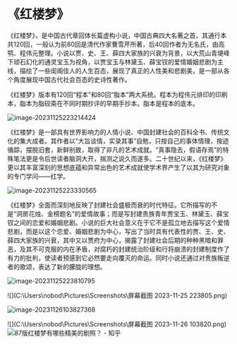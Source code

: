 #                              《红楼梦》

《红楼梦》，是中国古代章回体长篇虚构小说，中国古典四大名著之首。其通行本共120回，一般认为前80回是清代作家曹雪芹所著，后40回作者为无名氏，由高鹗、程伟元整理。小说以贾、史、王、薛四大家族的兴衰为背景，以大荒山青埂峰下顽石幻化的通灵宝玉为视角，以贾宝玉与林黛玉、薛宝钗的爱情婚姻悲剧为主线，描绘了一些闺阁佳人的人生百态，展现了真正的人性美和悲剧美，是一部从各个角度展现中国古代社会百态的史诗性著作。

《红楼梦》版本有120回“程本”和80回“脂本”两大系统。程本为程伟元排印的印刷本，脂本为脂砚斋在不同时期抄评的早期手抄本。脂本是程本的底本。

![image-20231125223214424](C:\Users\nobod\AppData\Roaming\Typora\typora-user-images\image-20231125223214424.png)

《红楼梦》是一部具有世界影响力的人情小说、中国封建社会的百科全书、传统文化的集大成者。其作者以“大旨谈情，实录其事”自勉，只按自己的事体情理，按迹循踪，摆脱旧套，新鲜别致，取得了非凡的艺术成就。“真事隐去，假语存焉”的特殊笔法更是令后世读者脑洞大开，揣测之说久而遂多。二十世纪以来，《红楼梦》更以其丰富深刻的思想底蕴和异常出色的艺术成就使学术界产生了以其为研究对象的专门学问——红学。



<img src="C:\Users\nobod\AppData\Roaming\Typora\typora-user-images\image-20231125223330565.png" alt="image-20231125223330565"  />

《红楼梦》全面而深刻地反映了封建社会盛极而衰的时代特征。它所描写的不是“洞房花烛、金榜题名”的爱情故事；而是写封建贵族青年贾宝玉、林黛玉、薛宝钗之间的恋爱和婚姻悲剧。小说的巨大社会意义在于它不是孤立地去描写这个爱情悲剧，而是以这个恋爱、婚姻悲剧为中心，写出了当时具有代表性的贾、王、史、薛四大家族的兴衰，其中又以贾府为中心，揭露了封建社会后期的种种黑暗和罪恶，及其不可克服的内在矛盾，对腐朽的封建统治阶级和行将崩溃的封建制度作了有力的批判，使读者预感到它必然要走向覆灭的命运。同时小说还通过对贵族叛逆者的歌颂，表达了新的朦胧的理想。

![image-20231125223810795](C:\Users\nobod\AppData\Roaming\Typora\typora-user-images\image-20231125223810795.png)

![](C:\Users\nobod\Pictures\Screenshots\屏幕截图 2023-11-25 223805.png)

![image-20231126103827368](C:\Users\nobod\AppData\Roaming\Typora\typora-user-images\image-20231126103827368.png)

![](C:\Users\nobod\Pictures\Screenshots\屏幕截图 2023-11-26 103820.png)![87版红楼梦有哪些精美的剧照？ - 知乎](https://pic1.zhimg.com/v2-fbf72a351668b765acb44440a01f3f75_r.jpg?source=1940ef5c)